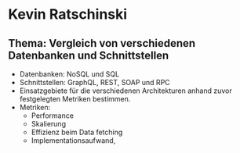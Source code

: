 # Kevin Ratschinski

## Thema: Vergleich von verschiedenen Datenbanken und Schnittstellen

+ Datenbanken: NoSQL und SQL
+ Schnittstellen: GraphQL, REST, SOAP und RPC
+ Einsatzgebiete für die verschiedenen Architekturen anhand zuvor festgelegten Metriken bestimmen.
+ Metriken:
    + Performance
    + Skalierung
    + Effizienz beim Data fetching
    + Implementationsaufwand,